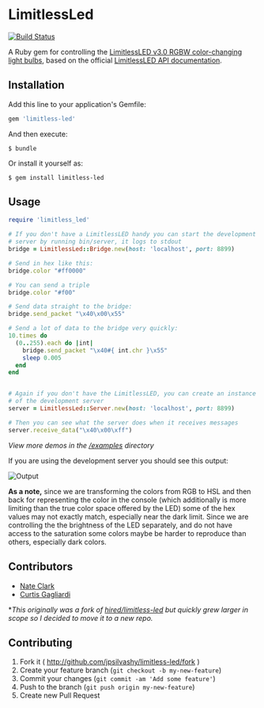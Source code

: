# LimitlessLed

[![Build Status](https://travis-ci.org/jpsilvashy/limitless-led.png?branch=master)](https://travis-ci.org/jpsilvashy/limitless-led)

A Ruby gem for controlling the [LimitlessLED v3.0 RGBW color-changing light bulbs](http://www.limitlessled.com/), based on the official [LimitlessLED API documentation](http://www.limitlessled.com/dev/).

## Installation

Add this line to your application's Gemfile:

``` ruby
gem 'limitless-led'
```

And then execute:

    $ bundle

Or install it yourself as:

    $ gem install limitless-led

## Usage

``` ruby
require 'limitless_led'

# If you don't have a LimitlessLED handy you can start the development
# server by running bin/server, it logs to stdout
bridge = LimitlessLed::Bridge.new(host: 'localhost', port: 8899)

# Send in hex like this:
bridge.color "#ff0000"

# You can send a triple
bridge.color "#f00"

# Send data straight to the bridge:
bridge.send_packet "\x40\x00\x55"

# Send a lot of data to the bridge very quickly:
10.times do
  (0..255).each do |int|
    bridge.send_packet "\x40#{ int.chr }\x55"
    sleep 0.005
  end
end


# Again if you don't have the LimitlessLED, you can create an instance
# of the development server
server = LimitlessLed::Server.new(host: 'localhost', port: 8899)

# Then you can see what the server does when it receives messages
server.receive_data("\x40\x00\xff")
```

_View more demos in the [/examples](https://github.com/jpsilvashy/limitless-led/tree/master/examples) directory_

If you are using the development server you should see this output:

![Output](https://www.evernote.com/shard/s5/sh/df5047a2-faa4-4985-98a7-63d86d8a131d/e45fb64438bc946c37c13d88c2dd412d/deep/0/output.jpg)

**As a note,** since we are transforming the colors from RGB to HSL and then back for representing the color in the console (which additionally is more limiting than the true color space offered by the LED) some of the hex values may not exactly match, especially near the dark limit. Since we are controlling the the brightness of the LED separately, and do not have access to the saturation some colors maybe be harder to reproduce than others, especially dark colors.

## Contributors

- [Nate Clark](https://github.com/heythisisnate)
- [Curtis Gagliardi](https://github.com/cgag)

*_This originally was a fork of [hired/limitless-led](https://github.com/hired/limitless-led) but quickly grew larger in scope so I decided to move it to a new repo._

## Contributing
1. Fork it ( http://github.com/jpsilvashy/limitless-led/fork )
2. Create your feature branch (`git checkout -b my-new-feature`)
3. Commit your changes (`git commit -am 'Add some feature'`)
4. Push to the branch (`git push origin my-new-feature`)
5. Create new Pull Request

